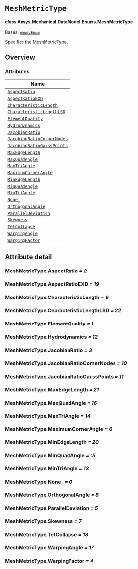 # `MeshMetricType`

<a id="ansys.mechanical.stubs.v242.Ansys.Mechanical.DataModel.Enums.MeshMetricType"></a>

#### *class* Ansys.Mechanical.DataModel.Enums.MeshMetricType

Bases: [`enum.Enum`](https://docs.python.org/3/library/enum.html#enum.Enum)

Specifies the MeshMetricType.

<!-- !! processed by numpydoc !! -->

<a id="overview"></a>

## Overview

### Attributes

| Name |
| ---------------------------------------------------------------------------------------------------------------------------------------------- |
| [`AspectRatio`](#MeshMetricType.AspectRatio) |
| [`AspectRatioEXD`](#MeshMetricType.AspectRatioEXD) |
| [`CharacteristicLength`](#MeshMetricType.CharacteristicLength) |
| [`CharacteristicLengthLSD`](#MeshMetricType.CharacteristicLengthLSD) |
| [`ElementQuality`](#MeshMetricType.ElementQuality) |
| [`Hydrodynamics`](#MeshMetricType.Hydrodynamics) |
| [`JacobianRatio`](#MeshMetricType.JacobianRatio) |
| [`JacobianRatioCornerNodes`](#MeshMetricType.JacobianRatioCornerNodes) |
| [`JacobianRatioGaussPoints`](#MeshMetricType.JacobianRatioGaussPoints) |
| [`MaxEdgeLength`](#MeshMetricType.MaxEdgeLength) |
| [`MaxQuadAngle`](#MeshMetricType.MaxQuadAngle) |
| [`MaxTriAngle`](#MeshMetricType.MaxTriAngle) |
| [`MaximumCornerAngle`](#MeshMetricType.MaximumCornerAngle) |
| [`MinEdgeLength`](#MeshMetricType.MinEdgeLength) |
| [`MinQuadAngle`](#MeshMetricType.MinQuadAngle) |
| [`MinTriAngle`](#MeshMetricType.MinTriAngle) |
| [`None_`](#MeshMetricType.None_) |
| [`OrthogonalAngle`](#MeshMetricType.OrthogonalAngle) |
| [`ParallelDeviation`](#MeshMetricType.ParallelDeviation) |
| [`Skewness`](#MeshMetricType.Skewness) |
| [`TetCollapse`](#MeshMetricType.TetCollapse) |
| [`WarpingAngle`](#MeshMetricType.WarpingAngle) |
| [`WarpingFactor`](#MeshMetricType.WarpingFactor) |

<a id="attribute-detail"></a>

## Attribute detail

<a id="MeshMetricType.AspectRatio"></a>

### MeshMetricType.AspectRatio *= 2*

<a id="MeshMetricType.AspectRatioEXD"></a>

### MeshMetricType.AspectRatioEXD *= 19*

<a id="MeshMetricType.CharacteristicLength"></a>

### MeshMetricType.CharacteristicLength *= 9*

<a id="MeshMetricType.CharacteristicLengthLSD"></a>

### MeshMetricType.CharacteristicLengthLSD *= 22*

<a id="MeshMetricType.ElementQuality"></a>

### MeshMetricType.ElementQuality *= 1*

<a id="MeshMetricType.Hydrodynamics"></a>

### MeshMetricType.Hydrodynamics *= 12*

<a id="MeshMetricType.JacobianRatio"></a>

### MeshMetricType.JacobianRatio *= 3*

<a id="MeshMetricType.JacobianRatioCornerNodes"></a>

### MeshMetricType.JacobianRatioCornerNodes *= 10*

<a id="MeshMetricType.JacobianRatioGaussPoints"></a>

### MeshMetricType.JacobianRatioGaussPoints *= 11*

<a id="MeshMetricType.MaxEdgeLength"></a>

### MeshMetricType.MaxEdgeLength *= 21*

<a id="MeshMetricType.MaxQuadAngle"></a>

### MeshMetricType.MaxQuadAngle *= 16*

<a id="MeshMetricType.MaxTriAngle"></a>

### MeshMetricType.MaxTriAngle *= 14*

<a id="MeshMetricType.MaximumCornerAngle"></a>

### MeshMetricType.MaximumCornerAngle *= 6*

<a id="MeshMetricType.MinEdgeLength"></a>

### MeshMetricType.MinEdgeLength *= 20*

<a id="MeshMetricType.MinQuadAngle"></a>

### MeshMetricType.MinQuadAngle *= 15*

<a id="MeshMetricType.MinTriAngle"></a>

### MeshMetricType.MinTriAngle *= 13*

<a id="MeshMetricType.None_"></a>

### MeshMetricType.None_ *= 0*

<a id="MeshMetricType.OrthogonalAngle"></a>

### MeshMetricType.OrthogonalAngle *= 8*

<a id="MeshMetricType.ParallelDeviation"></a>

### MeshMetricType.ParallelDeviation *= 5*

<a id="MeshMetricType.Skewness"></a>

### MeshMetricType.Skewness *= 7*

<a id="MeshMetricType.TetCollapse"></a>

### MeshMetricType.TetCollapse *= 18*

<a id="MeshMetricType.WarpingAngle"></a>

### MeshMetricType.WarpingAngle *= 17*

<a id="MeshMetricType.WarpingFactor"></a>

### MeshMetricType.WarpingFactor *= 4*



